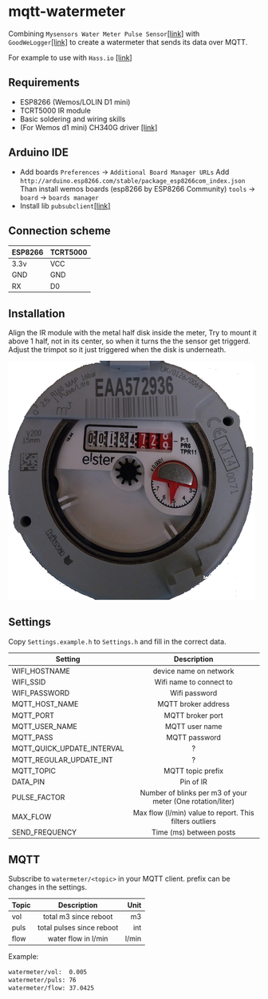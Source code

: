 # mqtt-watermeter

Combining `Mysensors Water Meter Pulse Sensor`[[link]](https://www.mysensors.org/build/pulse_water) with `GoodWeLogger`[[link]](https://github.com/jantenhove/GoodWeLogger) to create a watermeter that sends its data over MQTT.

For example to use with `Hass.io` [[link]](https://www.home-assistant.io/)


## Requirements 
* ESP8266 (Wemos/LOLIN D1 mini)
* TCRT5000 IR module
* Basic soldering and wiring skills
* (For Wemos d1 mini) CH340G driver [[link]](https://wiki.wemos.cc/downloads)

## Arduino IDE
* Add boards `Preferences` -> `Additional Board Manager URLs` Add  ```http://arduino.esp8266.com/stable/package_esp8266com_index.json```
  Than install wemos boards (esp8266 by ESP8266 Community)  `tools` -> `board` -> `boards manager`
* Install lib `pubsubclient`[[link]](https://github.com/knolleary/pubsubclient)

## Connection scheme
| ESP8266 | TCRT5000 |  
| :--------- |:-------| 
| 3.3v | VCC  |
| GND  | GND  |
| RX   | D0   |

## Installation 
Align the IR module with the metal half disk inside the meter,
Try to mount it above 1 half, not in its center, so when it turns the the sensor get triggerd.
Adjust the trimpot so it just triggered when the disk is underneath.

![elster_v200](https://github.com/bram2202/mqtt-watermeter/blob/master/docs/elster_v200.png "elster_v200")


## Settings
Copy `Settings.example.h` to `Settings.h` and fill in the correct data.

| Setting | Description|  
| ------------- |:-------------:| 
| WIFI_HOSTNAME | device name on network |
| WIFI_SSID | Wifi name to connect to |
| WIFI_PASSWORD | Wifi password |
| MQTT_HOST_NAME | MQTT broker address |
| MQTT_PORT | MQTT broker port |
| MQTT_USER_NAME| MQTT user name |
| MQTT_PASS | MQTT password |
| MQTT_QUICK_UPDATE_INTERVAL | ? |
| MQTT_REGULAR_UPDATE_INT | ? |
| MQTT_TOPIC | MQTT topic prefix |
| DATA_PIN | Pin of IR  |
| PULSE_FACTOR | Number of blinks per m3 of your meter (One rotation/liter)  |
| MAX_FLOW | Max flow (l/min) value to report. This filters outliers |
| SEND_FREQUENCY | Time (ms) between posts |

## MQTT
Subscribe to `watermeter/<topic>` in your MQTT client. prefix can be changes in the settings.

| Topic | Description| Unit  |
| ------------- |:-------------:| -----:|
| vol     | total m3 since reboot | m3 |
| puls    | total pulses since reboot | int |
| flow    | water flow in l/min| l/min |

Example: 
```
watermeter/vol:  0.005
watermeter/puls: 76
watermeter/flow: 37.0425
```
